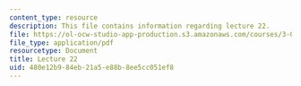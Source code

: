 ```yaml
---
content_type: resource
description: This file contains information regarding lecture 22.
file: https://ol-ocw-studio-app-production.s3.amazonaws.com/courses/3-024-electronic-optical-and-magnetic-properties-of-materials-spring-2013/480e12b984eb21a5e88b8ee5cc051ef8_MIT3_024S13_2012lec22.pdf
file_type: application/pdf
resourcetype: Document
title: Lecture 22
uid: 480e12b9-84eb-21a5-e88b-8ee5cc051ef8
---
```

